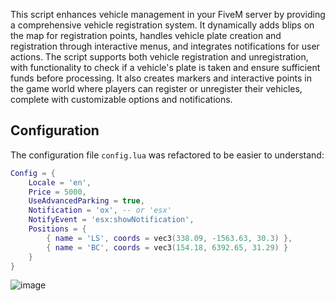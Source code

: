 This script enhances vehicle management in your FiveM server by providing a comprehensive vehicle registration system. It dynamically adds blips on the map for registration points, handles vehicle plate creation and registration through interactive menus, and integrates notifications for user actions. The script supports both vehicle registration and unregistration, with functionality to check if a vehicle's plate is taken and ensure sufficient funds before processing. It also creates markers and interactive points in the game world where players can register or unregister their vehicles, complete with customizable options and notifications.

## Configuration

The configuration file `config.lua` was refactored to be easier to understand:

```lua
Config = {
    Locale = 'en',
    Price = 5000,
    UseAdvancedParking = true,
    Notification = 'ox', -- or 'esx'
    NotifyEvent = 'esx:showNotification',
    Positions = {
        { name = 'LS', coords = vec3(338.09, -1563.63, 30.3) },
        { name = 'BC', coords = vec3(154.18, 6392.65, 31.29) }
    }
}
```


![image](https://github.com/cmdscripts/cmdVehicleRegistration/assets/123102218/81b37827-1c81-4edf-8509-649add2045aa)

